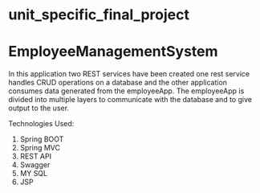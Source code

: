 # unit_specific_final_project
 
# EmployeeManagementSystem

In this application two REST services have been created one rest service handles CRUD operations on a database and the other application consumes data generated from the employeeApp. The employeeApp is divided into multiple layers to communicate with the database and to give output to the user.

Technologies Used:
1. Spring BOOT
2. Spring MVC
3. REST API
4. Swagger
5. MY SQL
6. JSP




